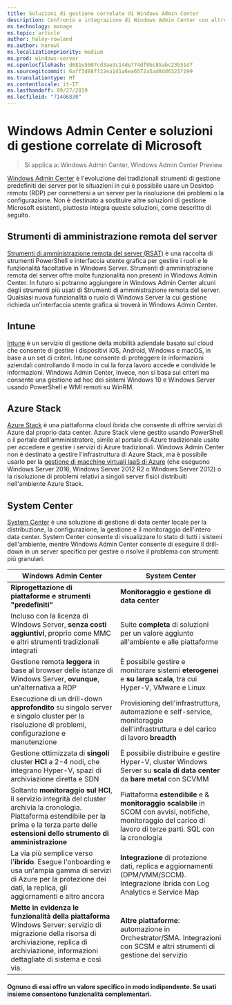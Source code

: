 ```yaml
---
title: Soluzioni di gestione correlate di Windows Admin Center
description: Confronto e integrazione di Windows Admin Center con altre soluzioni/prodotti Microsoft di gestione e monitoraggio (Project Honolulu)
ms.technology: manage
ms.topic: article
author: haley-rowland
ms.author: harowl
ms.localizationpriority: medium
ms.prod: windows-server
ms.openlocfilehash: d681e5007cd3ae3c14de774df0bc85abc23b51d7
ms.sourcegitcommit: 6aff3d88ff22ea141a6ea6572a5ad8dd6321f199
ms.translationtype: HT
ms.contentlocale: it-IT
ms.lasthandoff: 09/27/2019
ms.locfileid: "71406830"
---
```

# <a name="windows-admin-center-and-related-management-solutions-from-microsoft"></a>Windows Admin Center e soluzioni di gestione correlate di Microsoft

>Si applica a: Windows Admin Center, Windows Admin Center Preview

[Windows Admin Center](windows-admin-center.md) è l'evoluzione dei tradizionali strumenti di gestione predefiniti dei server per le situazioni in cui è possibile usare un Desktop remoto (RDP) per connettersi a un server per la risoluzione dei problemi o la configurazione. Non è destinato a sostituire altre soluzioni di gestione Microsoft esistenti, piuttosto integra queste soluzioni, come descritto di seguito.

## <a name="remote-server-administration-tools-rsat"></a>Strumenti di amministrazione remota del server

[Strumenti di amministrazione remota del server (RSAT)](https://docs.microsoft.com/windows-server/remote/remote-server-administration-tools) è una raccolta di strumenti PowerShell e interfaccia utente grafica per gestire i ruoli e le funzionalità facoltative in Windows Server. Strumenti di amministrazione remota del server offre molte funzionalità non presenti in Windows Admin Center. In futuro si potranno aggiungere in Windows Admin Center alcuni degli strumenti più usati di Strumenti di amministrazione remota del server. Qualsiasi nuova funzionalità o ruolo di Windows Server la cui gestione richieda un'interfaccia utente grafica si troverà in Windows Admin Center.

## <a name="intune"></a>Intune

[Intune](https://www.microsoft.com/cloud-platform/microsoft-intune) è un servizio di gestione della mobilità aziendale basato sul cloud che consente di gestire i dispositivi iOS, Android, Windows e macOS, in base a un set di criteri. Intune consente di proteggere le informazioni aziendali controllando il modo in cui la forza lavoro accede e condivide le informazioni. Windows Admin Center, invece, non si basa sui criteri ma consente una gestione ad hoc dei sistemi Windows 10 e Windows Server usando PowerShell e WMI remoti su WinRM.

## <a name="azure-stack"></a>Azure Stack

[Azure Stack](https://azure.microsoft.com/overview/azure-stack/) è una piattaforma cloud ibrida che consente di offrire servizi di Azure dal proprio data center. Azure Stack viene gestito usando PowerShell o il portale dell'amministratore, simile al portale di Azure tradizionale usato per accedere e gestire i servizi di Azure tradizionali. Windows Admin Center non è destinato a gestire l'infrastruttura di Azure Stack, ma è possibile usarlo per la [gestione di macchine virtuali IaaS di Azure](../azure/manage-azure-vms.md) (che eseguono Windows Server 2016, Windows Server 2012 R2 o Windows Server 2012) o la risoluzione di problemi relativi a singoli server fisici distribuiti nell'ambiente Azure Stack.

## <a name="system-center"></a>System Center

[System Center](https://www.microsoft.com/cloud-platform/system-center) è una soluzione di gestione di data center locale per la distribuzione, la configurazione, la gestione e il monitoraggio dell'intero data center. System Center consente di visualizzare lo stato di tutti i sistemi dell'ambiente, mentre Windows Admin Center consente di eseguire il drill-down in un server specifico per gestire o risolve il problema con strumenti più granulari.

| Windows Admin Center                 | System Center                      |
|--------------------------------------|------------------------------------|
| **Riprogettazione di piattaforme e strumenti "predefiniti"** | **Monitoraggio e gestione di data center** |
| Incluso con la licenza di Windows Server, **senza costi aggiuntivi**, proprio come MMC e altri strumenti tradizionali integrati | Suite **completa** di soluzioni per un valore aggiunto all'ambiente e alle piattaforme |
| Gestione remota **leggera** in base al browser delle istanze di Windows Server, **ovunque**, un'alternativa a RDP | È possibile gestire e monitorare sistemi **eterogenei** e **su larga scala**, tra cui Hyper-V, VMware e Linux |
|Esecuzione di un drill-down **approfondito** su singolo server e singolo cluster per la risoluzione di problemi, configurazione e manutenzione|Provisioning dell'infrastruttura, automazione e self-service, monitoraggio dell'infrastruttura e del carico di lavoro **breadth**|
|Gestione ottimizzata di **singoli** cluster **HCI** a 2-4 nodi, che integrano Hyper-V, spazi di archiviazione diretta e SDN|È possibile distribuire e gestire Hyper-V, cluster Windows Server su **scala di data center** da **bare metal** con SCVMM|
|Soltanto **monitoraggio sul HCI**, il servizio integrità del cluster archivia la cronologia. Piattaforma estendibile per la prima e la terza parte delle **estensioni dello strumento di amministrazione**|Piattaforma **estendibile** e  & **monitoraggio scalabile** in SCOM con avvisi, notifiche, monitoraggio del carico di lavoro di terze parti. SQL con la cronologia|
|La via più semplice verso l'**ibrido**. Esegue l'onboarding e usa un'ampia gamma di servizi di Azure per la protezione dei dati, la replica, gli aggiornamenti e altro ancora|**Integrazione** di protezione dati, replica e aggiornamenti (DPM/VMM/SCCM). Integrazione ibrida con Log Analytics e Service Map|
|**Mette in evidenza le funzionalità della piattaforma** Windows Server: servizio di migrazione della risorsa di archiviazione, replica di archiviazione, informazioni dettagliate di sistema e così via.|**Altre piattaforme**: automazione in Orchestrator/SMA. Integrazioni con SCSM e altri strumenti di gestione del servizio|

#### <a name="each-delivers-targeted-value-independently-better-together-with-complementary-capabilities"></a>Ognuno di essi offre un valore specifico in modo indipendente. Se **usati insieme** consentono funzionalità complementari.
